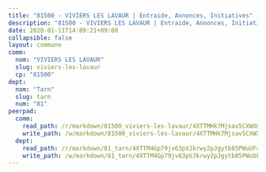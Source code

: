 ```yaml
---
title: "81500 - VIVIERS LES LAVAUR | Entraide, Annonces, Initiatives"
description: "81500 - VIVIERS LES LAVAUR | Entraide, Annonces, Initiatives"
date: 2020-01-11T14:09:21+09:00
collapsible: false
layout: commune
comm:
  nom: "VIVIERS LES LAVAUR"
  slug: viviers-les-lavaur
  cp: "81500"
dept:
  nom: "Tarn"
  slug: tarn
  num: "81"
peerpad:
  comm:
    read_path: /r/markdown/81500_viviers-les-lavaur/4XTTMHk7Mjsav5CXWXG3ChgynyHTdktNFj2TV9N4pvxYUo8CS
    write_path: /w/markdown/81500_viviers-les-lavaur/4XTTMHk7Mjsav5CXWXG3ChgynyHTdktNFj2TV9N4pvxYUo8CS-K3TgUpWCGuGy5PZC4GF3i9epFjNgRrSjXvQ8YDnHPb8dxn6vQHFjWXhvYHboYZ51aohiVQxLexzggegCz5ovhTw8jfAaAMiGLhZxxCmCyXz5vuhmRdT6tsZpGNsUoiQCU932r7pW
  dept:
    read_path: /r/markdown/81_tarn/4XTTM4Gp79jv63pVJkrwy2pJgytb85PWuUF46qZV3RNcf9bTY
    write_path: /w/markdown/81_tarn/4XTTM4Gp79jv63pVJkrwy2pJgytb85PWuUF46qZV3RNcf9bTY-K3TgUQULAfYZTaNEYQn663imu6tLJ5XUSYV3bG6y2QwZHe2hiw5KiHgnyL8wpzhjjRKSLQVjHCuMHvPTtVgD4tm7BFQTVwqLNiZgb8d93Riu34VNq5t6eFocUS5Ezct8i9MJtUHQ
---
```


